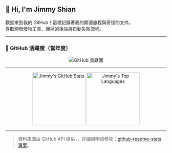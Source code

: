 <!--
## Hi there 👋

**jimmy-shian/jimmy-shian** is a ✨ _special_ ✨ repository because its `README.md` (this file) appears on your GitHub profile.

Here are some ideas to get you started:

- 🔭 I’m currently working on ...
- 🌱 I’m currently learning ...
- 👯 I’m looking to collaborate on ...
- 🤔 I’m looking for help with ...
- 💬 Ask me about ...
- 📫 How to reach me: ...
- 😄 Pronouns: ...
- ⚡ Fun fact: ...
-->

## 👋 Hi, I'm Jimmy Shian

歡迎來到我的 GitHub！這裡記錄著我的開源旅程與奇怪的文件。  
喜歡開發廢物工具、爆掉的後端與自動失敗流程。

---

### 🚀 GitHub 活躍度（當年度）
<div align="center">
  <img src="https://ghchart.rshah.org/jimmy-shian" alt="GitHub 貢獻圖" />
</div>

---

<div align="center">
  <img src="https://github-readme-stats.vercel.app/api?username=jimmy-shian&theme=catppuccin_latte&rank_icon=github" alt="Jimmy's GitHub Stats" height="165" />
  <img src="https://github-readme-stats.vercel.app/api/top-langs/?username=jimmy-shian&layout=compact&exclude_repo=novel&hide=Jupyter%20Notebook" alt="Jimmy's Top Languages" height="165" />

</div>

---

> 資料來源由 GitHub API 提供，，詳細說明請參見：[github-readme-stats 專案](https://github.com/anuraghazra/github-readme-stats/tree/master?tab=readme-ov-file)。
